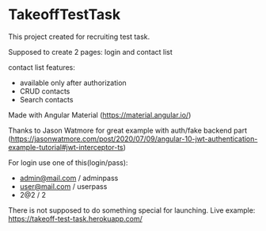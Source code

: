 # TakeoffTestTask

This project created for recruiting test task.

Supposed to create 2 pages: login and contact list

contact list features:
* available only after authorization
* CRUD contacts
* Search contacts

Made with Angular Material (https://material.angular.io/)

Thanks to Jason Watmore for great example with auth/fake backend part
(https://jasonwatmore.com/post/2020/07/09/angular-10-jwt-authentication-example-tutorial#jwt-interceptor-ts)

For login use one of this(login/pass):
* admin@mail.com / adminpass
* user@mail.com / userpass
* 2@2 / 2

There is not supposed to do something special for launching.
Live example: https://takeoff-test-task.herokuapp.com/